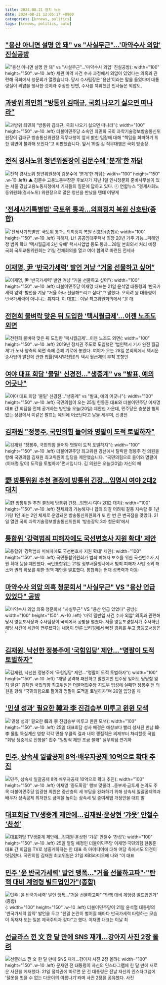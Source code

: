```yaml
---
title: 2024.08.21 정치 뉴스
date: 2024-08-21 12:05:17 +0900
categories: [krnews, politics]
tags: [krnews, politics, auto]
---
```

## ["용산 아니면 설명 안 돼" vs "사실무근"…'마약수사 외압' 진실공방](https://n.news.naver.com/mnews/article/437/0000406963)

!["용산 아니면 설명 안 돼" vs "사실무근"…'마약수사 외압' 진실공방](https://mimgnews.pstatic.net/image/origin/437/2024/08/20/406963.jpg?type=nf220_150){: width="100" height="150" .w-10 .left}
세관 마약 사건 수사 과정에서 외압이 있었다는 의혹과 관련해 국회에서 청문회가 열렸습니다. 당시 수사팀장은 '용산'이라는 말을 들었다며 대통령실이 외압을 행사한 것이라 주장한 반면, 수사를 지휘했던 인사들은 외압도,

## [과방위 최민희 “방통위 김태규, 국회 나오기 싫으면 떠나라”](https://n.news.naver.com/mnews/article/437/0000406934)

![과방위 최민희 “방통위 김태규, 국회 나오기 싫으면 떠나라”](https://mimgnews.pstatic.net/image/origin/437/2024/08/20/406934.jpg?type=nf220_150){: width="100" height="150" .w-10 .left}
더불어민주당 소속인 최민희 국회 과학기술정보방송통신위원장이 김태규 방송통신위원장 직무대행이 앞서 밝힌 입장에 대해 “책임을 회피하기 위한 궤변이 불과해 보인다”고 비판했습니다. 앞서 19일 김 직무대행은 국회 방송장

## [전직 경사노위 청년위원장이 김문수에 '분개'한 까닭](https://n.news.naver.com/mnews/article/047/0002443506)

![전직 경사노위 청년위원장이 김문수에 '분개'한 까닭](https://mimgnews.pstatic.net/image/origin/047/2024/08/20/2443506.jpg?type=nf220_150){: width="100" height="150" .w-10 .left}
▲ 김문수 고용노동부장관 후보자가 지난 1일 인사청문회 준비사무실이 있는 서울 강남고용노동지청에서 기자들의 질문에 답하고 있다. ⓒ 연합뉴스 "경제사회노동위원회(경사노위) 위원장으로 많은 청년을 만났을 텐데 어떻게

## ['전세사기특별법' 국토위 통과…의회정치 복원 신호탄(종합)](https://n.news.naver.com/mnews/article/001/0014885264)

!['전세사기특별법' 국토위 통과…의회정치 복원 신호탄(종합)](https://mimgnews.pstatic.net/image/origin/001/2024/08/21/14885264.jpg?type=nf220_150){: width="100" height="150" .w-10 .left}
피해자, LH 공공임대주택서 최장 20년 거주 가능…피해인정 범위 확대 '택시월급제 2년 유예' 택시사업법 등도 통과…28일 본회의서 처리 예정 국회 국토교통위원회는 21일 전체회의를 열고 여야 합의로 마련된 전세사

## [이재명, 尹 ‘반국가세력’ 발언 겨냥 “거울 선물하고 싶어”](https://n.news.naver.com/mnews/article/022/0003961780)

![이재명, 尹 ‘반국가세력’ 발언 겨냥 “거울 선물하고 싶어”](https://mimgnews.pstatic.net/image/origin/022/2024/08/21/3961780.jpg?type=nf220_150){: width="100" height="150" .w-10 .left}
더불어민주당 이재명 대표는 21일 윤석열 대통령의 ‘반국가세력 암약’ 발언을 겨냥 “거울 하나 선물해드리고 싶다”고 말했다. 오히려 윤 대통령이 반국가세력이 아니냐는 취지다. 이 대표는 이날 최고위원회의에서 “윤 대

## [전현희 물벼락 맞은 뒤 도입한 '택시월급제'…이젠 노조도 외면](https://n.news.naver.com/mnews/article/025/0003381049)

![전현희 물벼락 맞은 뒤 도입한 '택시월급제'…이젠 노조도 외면](https://mimgnews.pstatic.net/image/origin/025/2024/08/21/3381049.jpg?type=nf220_150){: width="100" height="150" .w-10 .left}
2019년 정치권 주도로 도입했던 ‘법인택시 기사 완전 월급제’가 노사 양측의 외면 속에 존폐 기로에 놓였다. 여야가 오는 28일 본회의에서 택시운송사업의 발전에 관한 법률(택시발전법)의 택시 월급제의 부칙 조항인

## [여야 대표 회담 '물밑' 신경전..."생중계" vs "발표, 예의 어긋나"](https://n.news.naver.com/mnews/article/057/0001836799)

![여야 대표 회담 '물밑' 신경전..."생중계" vs "발표, 예의 어긋나"](https://mimgnews.pstatic.net/image/origin/057/2024/08/20/1836799.jpg?type=nf220_150){: width="100" height="150" .w-10 .left}
국민의힘이 오는 25일 한동훈 대표와 더불어민주당 이재명 대표 간 회담을 전체 공개하는 방안을 오늘(20일) 제안한 가운데, 민주당은 충분한 협의 없는 상황에서 이같은 발표는 예의에 어긋난다고 날을 세우며, 신경전

## [김재원 "정봉주, 국민의힘 들어와 명팔이 도적 토벌하자"](https://n.news.naver.com/mnews/article/437/0000406936)

![김재원 "정봉주, 국민의힘 들어와 명팔이 도적 토벌하자"](https://mimgnews.pstatic.net/image/origin/437/2024/08/20/406936.jpg?type=nf220_150){: width="100" height="150" .w-10 .left}
더불어민주당 최고위원 경선에서 탈락한 정봉주 전 의원을 향해 국민의힘 김재원 최고위원이 입당을 제안했습니다. “국민의힘으로 들어와 명팔이(이재명 팔이) 도적을 토벌하자”면서입니다. 김 의원은 오늘(20일) 자신의 페

## [野 방통위원 추천 결정에 방통위 긴장…임명시 여야 2대2 대치](https://n.news.naver.com/mnews/article/001/0014885098)

![野 방통위원 추천 결정에 방통위 긴장…임명시 여야 2대2 대치](https://mimgnews.pstatic.net/image/origin/001/2024/08/21/14885098.jpg?type=nf220_150){: width="100" height="150" .w-10 .left}
전체회의 가능해지나 합의 의결 어려워 갈등 지속할 듯 1년가량 1인 또는 2인 체제로 운영돼온 방송통신위원회가 또 한 번 큰 변곡점을 맞았다. 21일 열린 국회 과학기술정보방송통신위원회 '방송장악 3차 청문회'에서

## [통합위 '강력범죄 피해자에도 국선변호사 지원 확대' 제안](https://n.news.naver.com/mnews/article/018/0005816083)

![통합위 '강력범죄 피해자에도 국선변호사 지원 확대' 제안](https://mimgnews.pstatic.net/image/origin/018/2024/08/21/5816083.jpg?type=nf220_150){: width="100" height="150" .w-10 .left}
국민통합위원회가 범죄 피해자 보호를 위한 국선변호사 지원 확대 등을 제안했다. 국민통합위는 21일 정부서울청사에서 범죄 피해자 사법 소외 해소와 권리 확보를 위한 정책 제안을 발표했다. 통합위는 현재 성폭력과 아동·

## [마약수사 외압 의혹 청문회서 "사실무근" VS "용산 언급 있었다" 공방](https://n.news.naver.com/mnews/article/654/0000084782)

![마약수사 외압 의혹 청문회서 "사실무근" VS "용산 언급 있었다" 공방](https://mimgnews.pstatic.net/image/origin/654/2024/08/20/84782.jpg?type=nf220_150){: width="100" height="150" .w-10 .left}
'마약 밀반입 사건 수사 외압' 의혹과 관련해 당시 영등포서장과 수사팀장이 국회에서 공방을 펼쳤다. 서울 영등포경찰서가 수사하던 해당 사건에 세관이 연루됐다는 내용이 언론 브리핑에서 빠진 경위를 두고 영등포서장은 '

## [김재원, 낙선한 정봉주에 ‘국힘입당’ 제안…“명팔이 도적 토벌하자”](https://n.news.naver.com/mnews/article/009/0005352524)

![김재원, 낙선한 정봉주에 ‘국힘입당’ 제안…“명팔이 도적 토벌하자”](https://mimgnews.pstatic.net/image/origin/009/2024/08/20/5352524.jpg?type=nf220_150){: width="100" height="150" .w-10 .left}
“개딸 공격해 패전하고 말았지만 민주당 잊어도 당당함 잊지 말길” 김재원 국민의힘 최고위원은 더불어민주당 지도부 입성에 실패한 정봉주 전 의원을 향해 “국민의힘으로 들어와 명팔이 도적을 토벌하자”며 20일 입당을 제

## ['민생 성과' 필요한 韓과 李 진검승부 미루고 윈윈 모색](https://n.news.naver.com/mnews/article/009/0005352921)

!['민생 성과' 필요한 韓과 李 진검승부 미루고 윈윈 모색](https://mimgnews.pstatic.net/image/origin/009/2024/08/20/5352921.jpg?type=nf220_150){: width="100" height="150" .w-10 .left}
25일 대표회담 성사 배경은 예상보다 빨리 성사된 만남 韓·李 물밑 득실계산 영향 각각 민생·우클릭 결과 내야 쟁점적은 의제부터 처리할듯 국힘 "회담 생중계로 진행을" 민주 "일방적 제안 조금 불쾌" 실무회담 연기하

## [민주, 상속세 일괄공제 8억·배우자공제 10억으로 확대 추진](https://n.news.naver.com/mnews/article/001/0014884497)

![민주, 상속세 일괄공제 8억·배우자공제 10억으로 확대 추진](https://mimgnews.pstatic.net/image/origin/001/2024/08/20/14884497.jpg?type=nf220_150){: width="100" height="150" .w-10 .left}
이재명 '중도확장' 행보 맞물려…종부세·금투세 논의도 주목 더불어민주당 임광현 의원은 중산층의 세 부담을 완화하기 위해 상속세 일괄공제액과 배우자 상속공제 최저한도 금액을 높이는 상속세 및 증여세법 개정안을 대표 발

## [대표회담 TV생중계 제안에…김재원·윤상현 ‘갸웃’ 안철수 ‘찬성’](https://n.news.naver.com/mnews/article/022/0003961765)

![대표회담 TV생중계 제안에…김재원·윤상현 ‘갸웃’ 안철수 ‘찬성’](https://mimgnews.pstatic.net/image/origin/022/2024/08/21/3961765.jpg?type=nf220_150){: width="100" height="150" .w-10 .left}
25일 열릴 예정인 더불어민주당 이재명·국민의힘 한동훈 대표 간 회담을 TV로 생중계하자는 한 대표 측 아이디어에 대해 여당 측에서도 의견이 엇갈렸다. 국민의힘 김재원 최고위원은 21일 KBS라디오에 나와 “이 대표

## [민주 '윤 반국가세력' 발언 맹폭…"거울 선물하고파"·"탄핵 대비 계엄령 빌드업인가"(종합)](https://n.news.naver.com/mnews/article/003/0012739167)

![민주 '윤 반국가세력' 발언 맹폭…"거울 선물하고파"·"탄핵 대비 계엄령 빌드업인가"(종합)](https://mimgnews.pstatic.net/image/origin/003/2024/08/21/12739167.jpg?type=nf220_150){: width="100" height="150" .w-10 .left}
더불어민주당이 21일 윤석열 대통령의 '반국가세력 암약' 발언을 두고 "친일 논란이 벌어질 때마다 반국가세력 타령하는 모습이 독재자 또는 일본 제국주의자 같다"고 했다. 이재명 대표는 이날 최

## [선글라스 낀 文 한 달 만에 SNS 재개…강아지 사진 2장 올려](https://n.news.naver.com/mnews/article/015/0005023884)

![선글라스 낀 文 한 달 만에 SNS 재개…강아지 사진 2장 올려](https://mimgnews.pstatic.net/image/origin/015/2024/08/21/5023884.jpg?type=nf220_150){: width="100" height="150" .w-10 .left}
문재인 전 대통령이 자신의 인스타그램에 한 달 만에 새로운 사진을 게재했다. 21일 정치권에 따르면 문 전 대통령은 전날 자신의 인스타그램에 '털옷을 벗을 수 없는 다운이의 여름나기'라며 사진 2장을 공유했다. 사진

